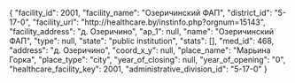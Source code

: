 {
    "facility_id": 2001,
    "facility_name": "Озеричинский ФАП",
    "district_id": "5-17-0",
    "facility_url": "http:\/\/healthcare.by\/instinfo.php?orgnum=15143",
    "facility_address": "д. Озеричино",
    "ap_1": null,
    "name": "Озеричинский ФАП",
    "type": null,
    "state": "public institution",
    "stats": [],
    "med_id": 468,
    "address": "д. Озеричино",
    "coord_x_y": null,
    "place_name": "Марьина Горка",
    "place_type": "city",
    "year_of_closing": null,
    "year_of_opening": "0",
    "healthcare_facility_key": 2001,
    "administrative_division_id": "5-17-0"
}